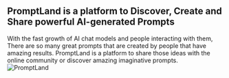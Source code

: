## PromptLand is a platform to Discover, Create and Share powerful AI-generated Prompts
With the fast growth of AI chat models and people interacting with them, There are so many great prompts that are created by people that have amazing results. PromptLand is a platform to share those ideas with the online community or discover amazing imaginative prompts.
<br />
![PromptLand](https://github.com/SadraKian/PromptLand/assets/128605953/96ac51fe-9ed4-4a24-8d43-84397e30241b)
